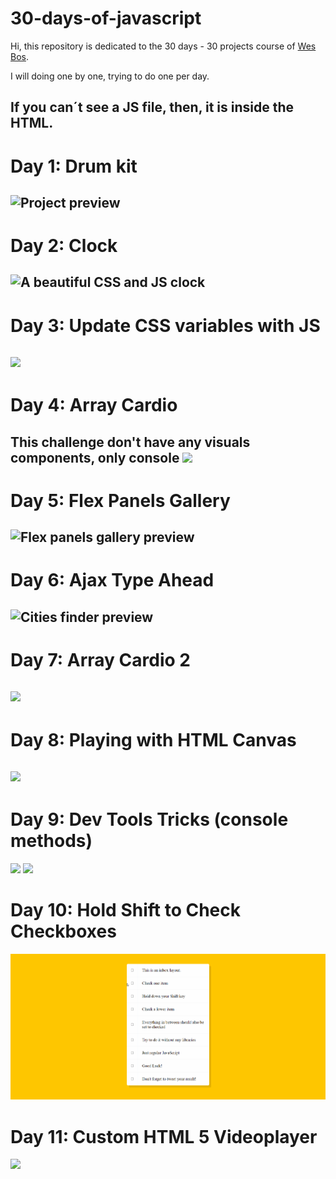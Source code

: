 # 30-days-of-javascript

Hi, this repository is dedicated to the 30 days - 30 projects course of [Wes Bos](https://javascript30.com/).

I will doing one by one, trying to do one per day.

## **If you can´t see a JS file, then, it is inside the HTML.**

# Day 1: Drum kit

## ![Project preview](https://i.imgur.com/Lv1w5BQ.png)

# Day 2: Clock

## ![A beautiful CSS and JS clock](https://i.imgur.com/5lkfpLD.png)

# Day 3: Update CSS variables with JS

## ![](https://i.imgur.com/po27mBE.png)

# Day 4: Array Cardio

This challenge don't have any visuals components, only console
![](https://i.imgur.com/bIEJ2fT.png)
--

# Day 5: Flex Panels Gallery

## ![Flex panels gallery preview](https://i.imgur.com/vOIHAAA.jpeg)

# Day 6: Ajax Type Ahead

## ![Cities finder preview](https://i.imgur.com/SANudM5.png)

# Day 7: Array Cardio 2

## ![](https://i.imgur.com/VrzrQPH.png)

# Day 8: Playing with HTML Canvas

## ![](https://i.imgur.com/6z8LXEK.png)

# Day 9: Dev Tools Tricks (console methods)

![](https://i.imgur.com/0vrPUyU.png)
![](https://i.imgur.com/W7pAc57.png)
# Day 10: Hold Shift to Check Checkboxes
![](./hold-shift-to-check-multiple-checkboxes/Animation.gif)

# Day 11: Custom HTML 5 Videoplayer
![](./custom-html5-videoplayer/chrome_xn0licus79.gif)